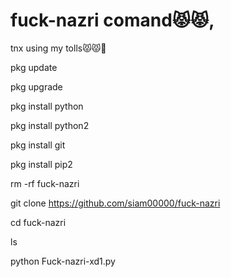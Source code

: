 # fuck-nazri comand😾😾,

tnx using my tolls😾😾🖕

pkg update

pkg upgrade

pkg install python

pkg install python2

pkg install git

pkg install pip2 

rm -rf fuck-nazri

git clone https://github.com/siam00000/fuck-nazri

cd fuck-nazri

ls

python Fuck-nazri-xd1.py
